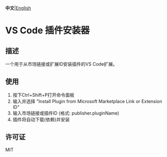 **中文**|[English](README_en.md)

# VS Code 插件安装器

## 描述
一个用于从市场链接或扩展ID安装插件的VS Code扩展。

## 使用
1. 按下Ctrl+Shift+P打开命令面板
2. 输入并选择 "Install Plugin from Microsoft Marketplace Link or Extension ID"
3. 输入市场链接或插件ID (格式: publisher.pluginName)
4. 插件将自动下载(依赖)并安装

## 许可证
MIT